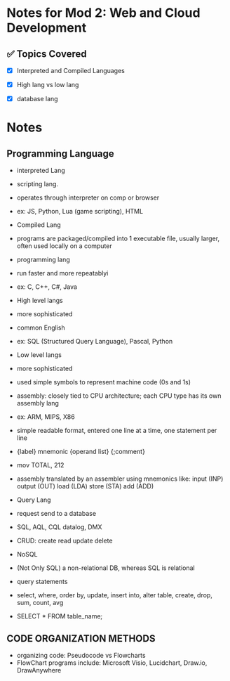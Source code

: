 # Notes for Mod 2: Web and Cloud Development

## ✅ Topics Covered
- [x] Interpreted and Compiled Languages
- [x] High lang vs low lang
- [x] database lang




# Notes

## Programming Language
- interpreted Lang
 - scripting lang.
 - operates through interpreter on comp or browser
 - ex: JS, Python, Lua (game scripting), HTML
- Compiled Lang
 - programs are packaged/compiled into 1 executable file, usually larger, often used locally on a computer
 - programming lang
 - run faster and more repeatablyi
 - ex: C, C++, C#, Java

- High level langs
 - more sophisticated
 - common English
 - ex: SQL (Structured Query Language), Pascal, Python

- Low level langs
 - more sophisticated
 - used simple symbols to represent machine code (0s and 1s)
 - assembly: closely tied to CPU architecture; each CPU type has its own assembly lang
 - ex: ARM, MIPS, X86
 - simple readable format, entered one line at a time, one statement per line
 - {label} mnemonic {operand list} {;comment}
 - mov TOTAL, 212
 - assembly translated by an assembler using mnemonics like: input (INP) output (OUT) load (LDA) store (STA) add (ADD)

- Query Lang
 - request send to a database 
 - SQL, AQL, CQL datalog, DMX
 - CRUD: create read update delete

 - NoSQL
  - (Not Only SQL) a non-relational DB, whereas SQL is relational

 - query statements
  - select, where, order by, update, insert into, alter table, create, drop, sum, count, avg
  - SELECT * FROM table_name;

## CODE ORGANIZATION METHODS
- organizing code: Pseudocode vs Flowcharts
- FlowChart programs include: Microsoft Visio, Lucidchart, Draw.io, DrawAnywhere











































































